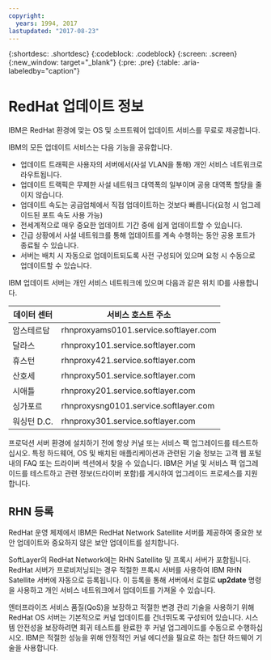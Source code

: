 ```yaml
---
copyright:
  years: 1994, 2017
lastupdated: "2017-08-23"
---
```


{:shortdesc: .shortdesc}
{:codeblock: .codeblock}
{:screen: .screen}
{:new_window: target="_blank"}
{:pre: .pre}
{:table: .aria-labeledby="caption"}



# RedHat 업데이트 정보

IBM은 RedHat 환경에 맞는 OS 및 소프트웨어 업데이트 서비스를 무료로 제공합니다.

IBM의 모든 업데이트 서비스는 다음 기능을 공유합니다.
* 업데이트 트래픽은 사용자의 서버에서(사설 VLAN을 통해) 개인 서비스 네트워크로 라우트됩니다.
* 업데이트 트랙픽은 무제한 사설 네트워크 대역폭의 일부이며 공용 대역폭 할당을 줄이지 않습니다.
* 업데이트 속도는 공급업체에서 직접 업데이트하는 것보다 빠릅니다(요청 시 업그레이드된 포트 속도 사용 가능)
* 전세계적으로 매우 중요한 업데이트 기간 중에 쉽게 업데이트할 수 있습니다.
* 긴급 상황에서 사설 네트워크를 통해 업데이트를 계속 수행하는 동안 공용 포트가 종료될 수 있습니다. 
* 서버는 배치 시 자동으로 업데이트되도록 사전 구성되어 있으며 요청 시 수동으로 업데이트할 수 있습니다.

IBM 업데이트 서버는 개인 서비스 네트워크에 있으며 다음과 같은 위치 ID를 사용합니다. 

|데이터 센터|서비스 호스트 주소|
|---|---|
|암스테르담|rhnproxyams0101.service.softlayer.com|
|달라스|rhnproxy101.service.softlayer.com|
|휴스턴|rhnproxy421.service.softlayer.com|
|산호세|rhnproxy501.service.softlayer.com|
|시애틀|rhnproxy201.service.softlayer.com|
|싱가포르|rhnproxysng0101.service.softlayer.com|
|워싱턴 D.C.|rhnproxy301.service.softlayer.com|

프로덕션 서버 환경에 설치하기 전에 항상 커널 또는 서비스 팩 업그레이드를 테스트하십시오. 특정 하드웨어, OS 및 배치된 애플리케이션과 관련된 기술 정보는 고객 웹 포털 내의 FAQ 또는 드라이버 섹션에서 찾을 수 있습니다. IBM은 커널 및 서비스 팩 업그레이드를 테스트하고 관련 정보(드라이버 포함)를 게시하여 업그레이드 프로세스를 지원합니다.

## RHN 등록

RedHat 운영 체제에서 IBM은 RedHat Network Satellite 서버를 제공하여 중요한 보안 업데이트와 중요하지 않은 보안 업데이트를 설치합니다.

SoftLayer의 RedHat Network에는 RHN Satellite 및 프록시 서버가 포함됩니다. RedHat 서버가 프로비저닝되는 경우 적절한 프록시 서버를 사용하여 IBM RHN Satellite 서버에 자동으로 등록됩니다. 이 등록을 통해 서버에서 로컬로 **up2date** 명령을 사용하고 개인 서비스 네트워크에서 업데이트를 가져올 수 있습니다. 

엔터프라이즈 서비스 품질(QoS)을 보장하고 적절한 변경 관리 기술을 사용하기 위해 RedHat OS 서버는 기본적으로 커널 업데이트를 건너뛰도록 구성되어 있습니다. 시스템 안전성을 보장하려면 회귀 테스트를 완료한 후 커널 업그레이드를 수동으로 수행하십시오. IBM은 적절한 성능을 위해 안정적인 커널 에디션을 필요로 하는 첨단 하드웨어 기술을 사용합니다.
